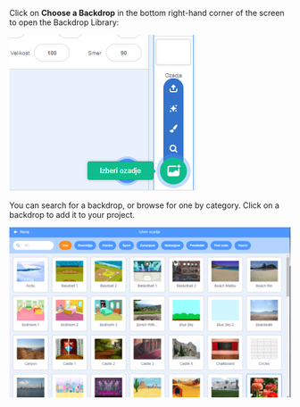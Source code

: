 Click on **Choose a Backdrop** in the bottom right-hand corner of the screen to open the Backdrop Library:

![posnetek zaslona](images/stage-choose.png)

You can search for a backdrop, or browse for one by category. Click on a backdrop to add it to your project.

![The Backdrop Library.](images/backdrop.png)
